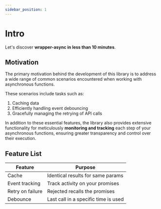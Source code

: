 ```yaml
---
sidebar_position: 1
---
```


# Intro

Let's discover **wrapper-async in less than 10 minutes**.

## Motivation

The primary motivation behind the development of this library is to address a wide range of common scenarios encountered when working with asynchronous functions.

These scenarios include tasks such as:

1. Caching data
2. Efficiently handling event debouncing
3. Gracefully managing the retrying of API calls

In addition to these essential features, the library also provides extensive functionality for meticulously **monitoring and tracking** each step of your asynchronous functions, ensuring greater transparency and control over their execution.

## Feature List

| Feature          | Purpose                              |
| ---------------- | ------------------------------------ |
| Cache            | Identical results for same params    |
| Event tracking   | Track activity on your promises      |
| Retry on failure | Rejected recalls the promises        |
| Debounce         | Last call in a specific time is used |
